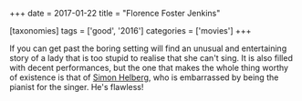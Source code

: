 +++
date = 2017-01-22
title = "Florence Foster Jenkins"

[taxonomies]
tags = ['good', '2016']
categories = ['movies']
+++

If you can get past the boring setting will find an unusual and
entertaining story of a lady that is too stupid to realise that she
can\'t sing. It is also filled with decent performances, but the one
that makes the whole thing worthy of existence is that of [Simon
Helberg], who is embarrassed by being the pianist for the singer. He\'s
flawless!

  [Simon Helberg]: https://en.wikipedia.org/wiki/Simon_Helberg
